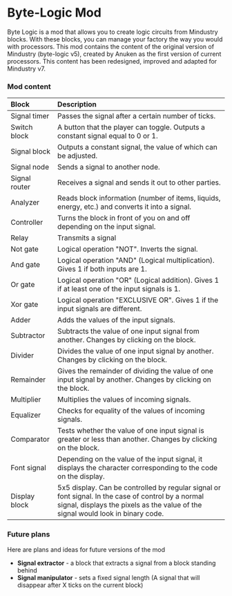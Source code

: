 # Byte-Logic Mod
Byte Logic is a mod that allows you to create logic circuits from Mindustry blocks.  With these blocks, you can manage your factory the way you would with processors.  This mod contains the content of the original version of Mindustry (byte-logic v5), created by Anuken as the first version of current processors.  This content has been redesigned, improved and adapted for Mindustry v7.
### Mod content
| Block         | Description                                                                                                                                                                           |
|:--------------|:--------------------------------------------------------------------------------------------------------------------------------------------------------------------------------------|
| Signal timer  | Passes the signal after a certain number of ticks.                                                                                                                                    |
| Switch block  | A button that the player can toggle. Outputs a constant signal equal to 0 or 1.                                                                                                       |
| Signal block  | Outputs a constant signal, the value of which can be adjusted.                                                                                                                        |
| Signal node   | Sends a signal to another node.                                                                                                                                                       |
| Signal router | Receives a signal and sends it out to other parties.                                                                                                                                  |
| Analyzer      | Reads block information (number of items, liquids, energy, etc.) and converts it into a signal.                                                                                       |
| Controller    | Turns the block in front of you on and off depending on the input signal.                                                                                                             |
| Relay         | Transmits a signal                                                                                                                                                                    |
| Not gate      | Logical operation "NOT". Inverts the signal.                                                                                                                                          |
| And gate      | Logical operation "AND" (Logical multiplication). Gives 1 if both inputs are 1.                                                                                                       |
| Or gate       | Logical operation "OR" (Logical addition). Gives 1 if at least one of the input signals is 1.                                                                                         |
| Xor gate      | Logical operation "EXCLUSIVE OR". Gives 1 if the input signals are different.                                                                                                         |
| Adder         | Adds the values of the input signals.                                                                                                                                                 |
| Subtractor    | Subtracts the value of one input signal from another. Changes by clicking on the block.                                                                                               |
| Divider       | Divides the value of one input signal by another. Changes by clicking on the block.                                                                                                   |
| Remainder     | Gives the remainder of dividing the value of one input signal by another. Changes by clicking on the block.                                                                           |
| Multiplier    | Multiplies the values of incoming signals.                                                                                                                                            |
| Equalizer     | Checks for equality of the values of incoming signals.                                                                                                                                |
| Comparator    | Tests whether the value of one input signal is greater or less than another. Changes by clicking on the block.                                                                        |
| Font signal   | Depending on the value of the input signal, it displays the character corresponding to the code on the display.                                                                       |
| Display block | 5x5 display. Can be controlled by regular signal or font signal. In the case of control by a normal signal, displays the pixels as the value of the signal would look in binary code. |
### Future plans
Here are plans and ideas for future versions of the mod
- **Signal extractor** - a block that extracts a signal from a block standing behind
- **Signal manipulator** - sets a fixed signal length (A signal that will disappear after X ticks on the current block)